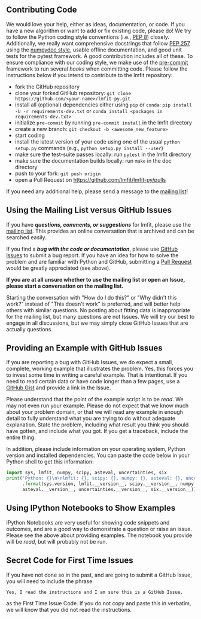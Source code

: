 ## Contributing Code

We would love your help, either as ideas, documentation, or code. If you have a
new algorithm or want to add or fix existing code, please do! We try to follow
the Python coding style conventions (i.e., [PEP 8](https://www.python.org/dev/peps/pep-0008/))
closely. Additionally, we really want comprehensive docstrings that follow
[PEP 257](https://www.python.org/dev/peps/pep-0257/) using the
[numpydoc style](https://numpydoc.readthedocs.io/en/latest/format.html#docstring-standard),
usable offline documentation, and good unit tests for the pytest framework. A
good contribution includes all of these. To ensure compliance with our coding
style, we make use of the [pre-commit](https://pre-commit.com/) framework to run
several *hooks* when committing code. Please follow the instructions below if
you intend to contribute to the lmfit repository:

- fork the GitHub repository
- clone your forked GitHub repository:
  ``git clone https://github.com/<your-name>/lmfit-py.git``
- install all (optional) dependencies either using ``pip`` or ``conda``:
  ``pip install -U -r requirements-dev.txt`` or
  ``conda install <packages in requirements-dev.txt>``
- initialize ``pre-commit`` by running ``pre-commit install`` in the lmfit directory
- create a new branch: ``git checkout -b <awesome_new_feature>``
- start coding
- install the latest version of your code using one of the usual ``python setup.py`` commands (e.g., ``python setup.py install --user``)
- make sure the test-suite passes locally: run ``pytest`` in the lmfit directory
- make sure the documentation builds locally: run ``make`` in the doc directory
- push to your fork: ``git push origin``
- open a Pull Request on https://github.com/lmfit/lmfit-py/pulls

If you need any additional help, please send a message to the
[mailing list](https://groups.google.com/group/lmfit-py)!


## Using the Mailing List versus GitHub Issues

If you have ***questions, comments, or suggestions*** for lmfit, please use the
[mailing list](https://groups.google.com/group/lmfit-py). This provides an
online conversation that is archived and can be searched easily.

If you find a ***bug with the code or documentation***, please use
[GitHub Issues](https://github.com/lmfit/lmfit-py/issues) to submit a bug report.
If you have an idea for how to solve the problem and are familiar with Python
and GitHub, submitting a [Pull Request](https://github.com/lmfit/lmfit-py/pulls)
would be greatly appreciated (see above).

**If you are at all unsure whether to use the mailing list or open an Issue,
please start a conversation on the mailing list.**

Starting the conversation with "How do I do this?" or "Why didn't this work?"
instead of "This doesn't work" is preferred, and will better help others with
similar questions. No posting about fitting data is inappropriate for the
mailing list, but many questions are not Issues. We will try our best to engage
in all discussions, but we may simply close GitHub Issues that are actually
questions.


## Providing an Example with GitHub Issues

If you are reporting a bug with GitHub Issues, we do expect a small, complete,
working example that illustrates the problem. Yes, this forces you to invest
some time in writing a careful example. That is intentional. If you need to
read certain data or have code longer than a few pages, use a
[GitHub Gist](https://gist.github.com/) and provide a link in the Issue.

Please understand that the point of the example script is to be *read*.
We may not even run your example. Please do not expect that we know much
about your problem domain, or that we will read any example in enough detail
to fully understand what you are trying to do without adequate explanation.
State the problem, including what result you think you should have
gotten, and include what you got. If you get a traceback, include the
entire thing.

In addition, please include information on your operating system, Python
version and installed dependencies. You can paste the code below in your
Python shell to get this information:

```python
import sys, lmfit, numpy, scipy, asteval, uncertainties, six
print('Python: {}\n\nlmfit: {}, scipy: {}, numpy: {}, asteval: {}, uncertainties: {}, six: {}'\
      .format(sys.version, lmfit.__version__, scipy.__version__, numpy.__version__, \
      asteval.__version__, uncertainties.__version__, six.__version__))
```


## Using IPython Notebooks to Show Examples

IPython Notebooks are very useful for showing code snippets and outcomes,
and are a good way to demonstrate a question or raise an issue. Please
see the above about providing examples. The notebook you provide will be
*read*, but will probably not be run.


## Secret Code for First Time Issues

If you have not done so in the past, and are going to submit a GitHub Issue,
you will need to include the phrase

```
Yes, I read the instructions and I am sure this is a GitHub Issue.
```

as the First Time Issue Code. If you do not copy and paste this in verbatim,
we will know that you did not read the instructions.
